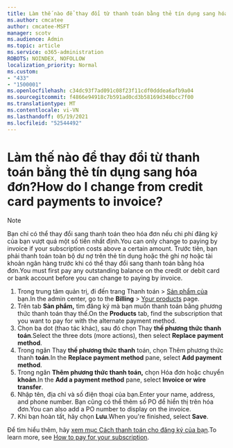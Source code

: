 ```yaml
---
title: Làm thế nào để thay đổi từ thanh toán bằng thẻ tín dụng sang hóa đơn?
ms.author: cmcatee
author: cmcatee-MSFT
manager: scotv
ms.audience: Admin
ms.topic: article
ms.service: o365-administration
ROBOTS: NOINDEX, NOFOLLOW
localization_priority: Normal
ms.custom:
- "433"
- "1500001"
ms.openlocfilehash: c34dc93f7ad091c08f23f11cdf0dddea6afb9a04
ms.sourcegitcommit: f4866e94918c7b591ad0cd3b58169d340bcc7f00
ms.translationtype: MT
ms.contentlocale: vi-VN
ms.lasthandoff: 05/19/2021
ms.locfileid: "52544492"
---
```

# <a name="how-do-i-change-from-credit-card-payments-to-invoice"></a><span data-ttu-id="fe40b-102">Làm thế nào để thay đổi từ thanh toán bằng thẻ tín dụng sang hóa đơn?</span><span class="sxs-lookup"><span data-stu-id="fe40b-102">How do I change from credit card payments to invoice?</span></span>

> [!NOTE]
> <span data-ttu-id="fe40b-103">Bạn chỉ có thể thay đổi sang thanh toán theo hóa đơn nếu chi phí đăng ký của bạn vượt quá một số tiền nhất định.</span><span class="sxs-lookup"><span data-stu-id="fe40b-103">You can only change to paying by invoice if your subscription costs above a certain amount.</span></span> <span data-ttu-id="fe40b-104">Trước tiên, bạn phải thanh toán toàn bộ dư nợ trên thẻ tín dụng hoặc thẻ ghi nợ hoặc tài khoản ngân hàng trước khi có thể thay đổi sang thanh toán bằng hóa đơn.</span><span class="sxs-lookup"><span data-stu-id="fe40b-104">You must first pay any outstanding balance on the credit or debit card or bank account before you can change to paying by invoice.</span></span>

1. <span data-ttu-id="fe40b-105">Trong trung tâm quản trị, đi đến trang Thanh toán  >  [Sản phẩm của](https://go.microsoft.com/fwlink/p/?linkid=842054) bạn.</span><span class="sxs-lookup"><span data-stu-id="fe40b-105">In the admin center, go to the **Billing** > [Your products](https://go.microsoft.com/fwlink/p/?linkid=842054) page.</span></span>
2. <span data-ttu-id="fe40b-106">Trên tab **Sản phẩm,** tìm đăng ký mà bạn muốn thanh toán bằng phương thức thanh toán thay thế.</span><span class="sxs-lookup"><span data-stu-id="fe40b-106">On the **Products** tab, find the subscription that you want to pay for with the alternate payment method.</span></span>
3. <span data-ttu-id="fe40b-107">Chọn ba dot (thao tác khác), sau đó chọn Thay **thế phương thức thanh toán**.</span><span class="sxs-lookup"><span data-stu-id="fe40b-107">Select the three dots (more actions), then select **Replace payment method**.</span></span>
4. <span data-ttu-id="fe40b-108">Trong ngăn Thay **thế phương thức thanh** toán, chọn Thêm phương thức thanh **toán**.</span><span class="sxs-lookup"><span data-stu-id="fe40b-108">In the **Replace payment method** pane, select **Add payment method**.</span></span>
5. <span data-ttu-id="fe40b-109">Trong ngăn **Thêm phương thức thanh toán,** chọn Hóa đơn hoặc chuyển **khoản**.</span><span class="sxs-lookup"><span data-stu-id="fe40b-109">In the **Add a payment method** pane, select **Invoice or wire transfer**.</span></span>
6. <span data-ttu-id="fe40b-110">Nhập tên, địa chỉ và số điện thoại của bạn.</span><span class="sxs-lookup"><span data-stu-id="fe40b-110">Enter your name, address, and phone number.</span></span> <span data-ttu-id="fe40b-111">Bạn cũng có thể thêm số PO để hiển thị trên hóa đơn.</span><span class="sxs-lookup"><span data-stu-id="fe40b-111">You can also add a PO number to display on the invoice.</span></span>
7. <span data-ttu-id="fe40b-112">Khi bạn hoàn tất, hãy chọn **Lưu**.</span><span class="sxs-lookup"><span data-stu-id="fe40b-112">When you're finished, select **Save**.</span></span>

<span data-ttu-id="fe40b-113">Để tìm hiểu thêm, hãy [xem mục Cách thanh toán cho đăng ký của bạn](/microsoft-365/commerce/billing-and-payments/pay-for-your-subscription).</span><span class="sxs-lookup"><span data-stu-id="fe40b-113">To learn more, see [How to pay for your subscription](/microsoft-365/commerce/billing-and-payments/pay-for-your-subscription).</span></span>